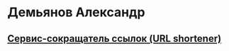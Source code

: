 # Демьянов Александр
## [Cервис-сокращатель ссылок (URL shortener)](https://gbcdn.mrgcdn.ru/uploads/asset/3001858/attachment/c3640e219eb26045352728efea6d443e.pdf)

